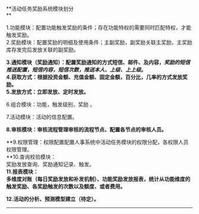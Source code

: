**活动任务奖励系统模块划分                                                
**

1.功能模块：配置功能触发奖励的条件；存在功能特权的需要同时匹配特权，才能触发奖励。  
2.奖励模块：配置奖励的明细及使用条件；主副奖励，副奖励关联主奖励，主奖励库存发完后发放关联的副奖励。

**3.通知模块（奖励通知）：配置奖励通知的方式短信、邮件、及内容，**_**奖励的短信推送配置，短信内容，短信次数，推送本人、上级、上上级**_**。  
4.获取方式：根据投资金额、充值金额、固定金额，百分比，几率的方式发放奖励。  
5.发放方式：立即发放、定时发放。**

6.组合模块：功能，触发级别，奖励 。

7.活动模块：活动的信息配置。

**8.审核模块：审核流程管理审核的流程节点、配置各节点的审核人员。**

**9.权限管理：权限配置配置人事系统中活动任务模块的权限分配，各权限人员权限管理。          
**10.查询校验模块：  
奖励发放查询、奖励通知记录、触发。  
**11.报表模块：  
多维度对账（每日奖励发放和补发机制）、功能奖励发放报表，统计从功能维度的触发奖励、各奖励触发的次数以及额度、或者费用。**

**12.活动的分析、预测模型建立（待定）。**

---



